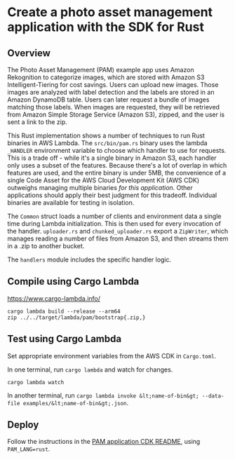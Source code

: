 # Create a photo asset management application with the SDK for Rust

## Overview

The Photo Asset Management (PAM) example app uses Amazon Rekognition to categorize images, which are stored with Amazon S3 Intelligent-Tiering for cost savings. Users can upload new images. Those images are analyzed with label detection and the labels are stored in an Amazon DynamoDB table. Users can later request a bundle of images matching those labels. When images are requested, they will be retrieved from Amazon Simple Storage Service (Amazon S3), zipped, and the user is sent a link to the zip.

This Rust implementation shows a number of techniques to run Rust binaries in AWS Lambda. The `src/bin/pam.rs` binary uses the lambda `_HANDLER` environment variable to choose which handler to use for requests. This is a trade off - while it's a single binary in Amazon S3, each handler only uses a subset of the features. Because there's a lot of overlap in which features are used, and the entire binary is under 5MB, the convenience of a single Code Asset for the AWS Cloud Development Kit (AWS CDK) outweighs managing multiple binaries _for this application_. Other applications should apply their best judgment for this tradeoff. Individual binaries are available for testing in isolation.

The `Common` struct loads a number of clients and environment data a single time during Lambda initialization. This is then used for every invocation of the handler. `uploader.rs` and `chunked_uploader.rs` export a `ZipWriter`, which manages reading a number of files from Amazon S3, and then streams them in a .zip to another bucket.

The `handlers` module includes the specific handler logic.

## Compile using Cargo Lambda

https://www.cargo-lambda.info/

```
cargo lambda build --release --arm64
zip ../../target/lambda/pam/bootstrap{.zip,}
```

## Test using Cargo Lambda

Set appropriate environment variables from the AWS CDK in `Cargo.toml`.

In one terminal, run `cargo lambda` and watch for changes.

```
cargo lambda watch
```

In another terminal, run `cargo lambda invoke &lt;name-of-bin&gt; --data-file examples/&lt;name-of-bin&gt;.json`.

## Deploy

Follow the instructions in the [PAM application CDK README](../../../applications/photo-asset-manager/cdk/README.md), using `PAM_LANG=rust`.
